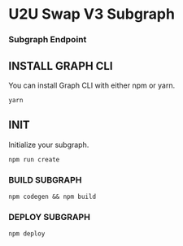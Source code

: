 # U2U Swap V3 Subgraph

### Subgraph Endpoint 

## INSTALL GRAPH CLI

You can install Graph CLI with either npm or yarn.
```
yarn
```

## INIT

Initialize your subgraph.
```
npm run create
```
### BUILD SUBGRAPH
```
npm codegen && npm build
```
### DEPLOY SUBGRAPH
```
npm deploy
```